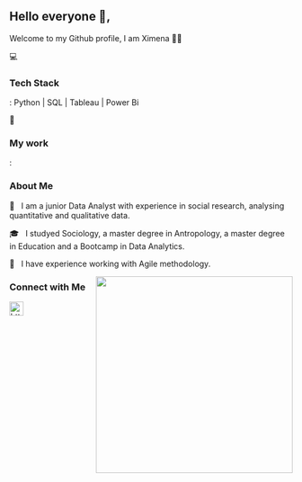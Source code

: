 ## Hello everyone 👋, 

Welcome to my Github profile, I am Ximena 👩‍💻


 💻 <h3>Tech Stack</h3>: Python | SQL | Tableau | Power Bi
 
 🔧 <h3>My work</h3>: 


<h3> About Me </h3>


 🔭 &nbsp; I am a junior Data Analyst with experience in social research, analysing quantitative and qualitative data.

 🎓 &nbsp; I studyed Sociology, a master degree in Antropology, a master degree in Education and a Bootcamp in Data Analytics.

 🔄 &nbsp; I have experience working with Agile methodology.


<img src="https://cdn.dribbble.com/users/355439/screenshots/1636997/media/a16042d19ae1db48e7f02303725a6ee4.gif" width="350" align='right'>






<h3> Connect with Me </h3>

<a href="https://www.linkedin.com/in/ximenatrujillom/">
  <img src="https://www.vectorlogo.zone/logos/linkedin/linkedin-icon.svg" alt= "https://www.linkedin.com/in/ximenatrujillom/" height="25" width="25">
</a>

